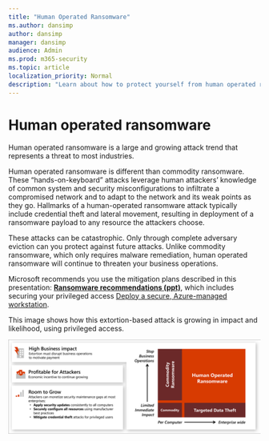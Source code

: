 ```yaml
---
title: "Human Operated Ransomware"
ms.author: dansimp
author: dansimp
manager: dansimp
audience: Admin
ms.prod: m365-security
ms.topic: article
localization_priority: Normal
description: "Learn about how to protect yourself from human operated ransomware"
---
```


# Human operated ransomware
Human operated ransomware is a large and growing attack trend that represents a threat to most industries.

Human operated ransomware is different than commodity ransomware. These “hands-on-keyboard” attacks leverage human attackers’ knowledge of common system and security misconfigurations to infiltrate a compromised network and to adapt to the network and its weak points as they go. Hallmarks of a human-operated ransomware attack typically include credential theft and lateral movement, resulting in deployment of a ransomware payload to any resource the attackers choose.

These attacks can be catastrophic. Only through complete adversary eviction can you protect against future attacks. Unlike commodity ransomware, which only requires malware remediation, human operated ransomware will continue to  threaten your business operations. 

Microsoft recommends you use the mitigation plans described in this presentation: **[Ransomware recommendations (ppt)](https://download.microsoft.com/download/7/5/1/751682ca-5aae-405b-afa0-e4832138e436/RansomwareRecommendations.pptx)**, which includes securing your privileged access [Deploy a secure, Azure-managed workstation](https://aka.ms/spa).

This image shows how this extortion-based attack is growing in impact and likelihood, using privileged access.

![image](media/ransomware-extortion-based-attack.png)
